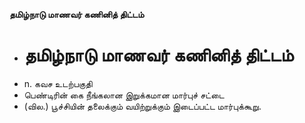 **தமிழ்நாடு மாணவர் கணினித் திட்டம்**
- # தமிழ்நாடு மாணவர் கணினித் திட்டம்
- n. கவச உடற்பகுதி
- பெண்டிரின் கை நீங்கலான இறுக்கமான மார்புச் சட்டை
- (வில.) பூச்சியின் தலைக்கும் வயிற்றுக்கும் இடைப்பட்ட மார்புக்கூறு.


